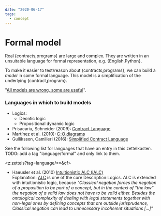```yaml
---
date: "2020-06-17"
tags:
  - concept
---
```


# Formal model

Real {contracts,programs} are large and complex.
They are written in an unsuitable language for formal representation, e.g. {English,Python}.

To make it easier to test/reason about {contracts,programs}, we can build a _model_ in some formal language. This model is a simplification of the underlying {contract,program}.

"[All models are wrong, some are useful](https://en.wikipedia.org/wiki/All_models_are_wrong)".


### Languages in which to build models

- Logics:
  - Deontic logic
  - Propositional dynamic logic
- Prisacariu, Schneider (2009): [Contract Language](http://www.cse.chalmers.se/~gersch/icail09.pdf)
- Martínez et al. (2010): [C-O diagrams](http://www.cse.chalmers.se/~gersch/scc2010.pdf)
- Gulliksson, Camilleri (2016): [Simplified Contract Language](http://publications.lib.chalmers.se/records/fulltext/243893/243893.pdf)

See the following list for languages that have an entry in this zettelkasten. TODO: add a tag "language/formal" and only link to them.

 <z:zettels?tag=language/**&cf>
- Haeusler et al. (2010) [Intuitionistic ALC (iALC)](http://arademaker.github.io/files/loait2010-article.pdf)  
  Explanation: [ALC](https://en.wikipedia.org/wiki/Description_logic#The_description_logic_ALC) is one of the core Description Logics. ALC is extended with intuitionistic logic, because _"Classical negation forces the negation of a proposition to be part of a concept, but in the context of “the law” the negation of a valid law does not have to be valid either. Besides the ontological complexity of dealing with legal statements together with non-legal ones by defining concepts that are outside jurisprudence, Classical negation can lead to unnecessary incoherent situations […]"_
